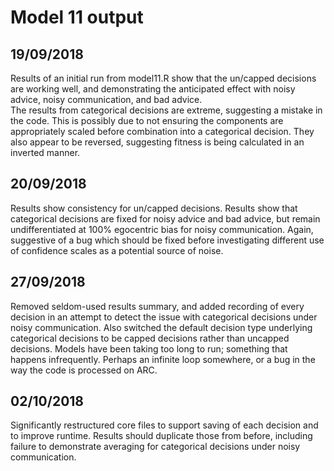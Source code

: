 # Model 11 output  
## 19/09/2018  
Results of an initial run from model11.R show that the un/capped decisions are working well, and demonstrating the anticipated effect with noisy advice, noisy communication, and bad advice.  
The results from categorical decisions are extreme, suggesting a mistake in the code. This is possibly due to not ensuring the components are appropriately scaled before combination into a categorical decision. They also appear to be reversed, suggesting fitness is being calculated in an inverted manner.  
## 20/09/2018  
Results show consistency for un/capped decisions. Results show that categorical decisions are fixed for noisy advice and bad advice, but remain undifferentiated at 100% egocentric bias for noisy communication. Again, suggestive of a bug which should be fixed before investigating different use of confidence scales as a potential source of noise.  
## 27/09/2018  
Removed seldom-used results summary, and added recording of every decision in an attempt to detect the issue with categorical decisions under noisy communication. Also switched the default decision type underlying categorical decisions to be capped decisions rather than uncapped decisions. Models have been taking too long to run; something that happens infrequently. Perhaps an infinite loop somewhere, or a bug in the way the code is processed on ARC.  
## 02/10/2018   
Significantly restructured core files to support saving of each decision and to improve runtime. Results should duplicate those from before, including failure to demonstrate averaging for categorical decisions under noisy communication.